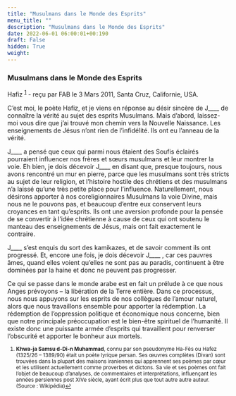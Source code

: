 ```yaml
---
title: "Musulmans dans le Monde des Esprits"
menu_title: ""
description: "Musulmans dans le Monde des Esprits"
date: 2022-06-01 06:00:01+00:190
draft: False
hidden: True
weight:
---
```

### Musulmans dans le Monde des Esprits

Hafiz <sup id="a1">[1](#f1)</sup> - reçu par FAB le 3 Mars 2011, Santa Cruz, Californie, USA.

C’est moi, le poète Hafiz, et je viens en réponse au désir sincère de J____ de connaître la vérité au sujet des esprits Musulmans. Mais d’abord, laissez-moi vous dire que j’ai trouvé mon chemin vers la Nouvelle Naissance. Les enseignements de Jésus n’ont rien de l’infidélité. Ils ont eu l’anneau de la vérité.

J____ a pensé que ceux qui parmi nous étaient des Soufis éclairés pourraient influencer nos frères et sœurs musulmans et leur montrer la voie. Eh bien, je dois décevoir J____ en disant que, presque toujours, nous avons rencontré un mur en pierre, parce que les musulmans sont très stricts au sujet de leur religion, et l’histoire hostile des chrétiens et des musulmans n’a laissé qu’une très petite place pour l’influence. Naturellement, nous désirons apporter à nos coreligionnaires Musulmans la voie Divine, mais nous ne le pouvons pas, et beaucoup d’entre eux conservent leurs croyances en tant qu’esprits. Ils ont une aversion profonde pour la pensée de se convertir à l’idée chrétienne à cause de ceux qui ont soutenu le manteau des enseignements de Jésus, mais ont fait exactement le contraire.

J____ s’est enquis du sort des kamikazes, et de savoir comment ils ont progressé. Et, encore une fois, je dois décevoir J____ , car ces pauvres âmes, quand elles voient qu’elles ne sont pas au paradis, continuent à être dominées par la haine et donc ne peuvent pas  progresser.

Ce qui se passe dans le monde arabe est en fait un prélude à ce que nous Anges prévoyons – la libération de la Terre entière. Dans ce processus, nous nous appuyons sur les esprits de nos collègues de l’amour naturel, alors que nous travaillons ensemble pour apporter la rédemption. La rédemption de l’oppression politique et économique nous concerne, bien que notre principale préoccupation est le bien-être spirituel de l’humanité. Il existe donc une puissante armée d’esprits qui travaillent pour renverser l’obscurité et apporter le bonheur aux mortels.
<small>

1. <large id="f1"> **Khwa-ja Samsu d-Di-n Muhammad**, connu par son pseudonyme Ha-Fès ou Hafez (1325/26 – 1389/90) était un poète lyrique persan. Ses œuvres complètes (Divan) sont trouvées dans la plupart des maisons iraniennes qui apprennent ses poèmes par cœur et les utilisent actuellement comme proverbes et dictons. Sa vie et ses poèmes ont fait l’objet de beaucoup d’analyses, de commentaires et interprétations, influençant les années persiennes post XIVe siècle, ayant écrit plus que tout autre autre auteur. (Source : Wikipédia)[↩](#a1)
